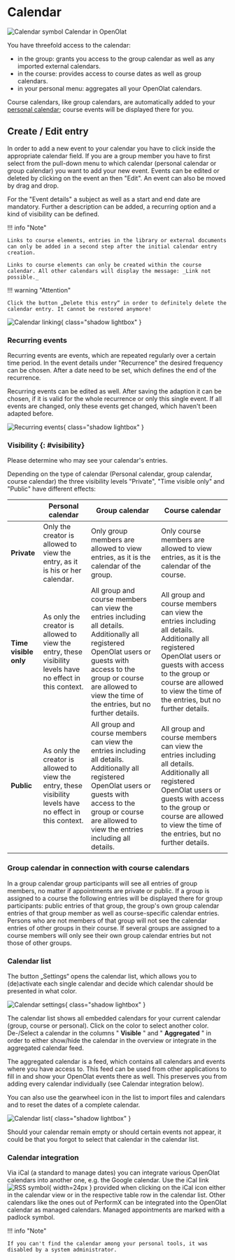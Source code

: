 # Calendar

![Calendar symbol](assets/calendar.png) Calendar in OpenOlat

You have threefold access to the calendar:

* in the group: grants you access to the group calendar as well as any imported external calendars.
* in the course: provides access to course dates as well as group calendars.
* in your personal menu: aggregates all your OpenOlat calendars.

Course calendars, like group calendars, are automatically added to your [personal calendar](Personal_Menu.md#PersonalMenu-_pers_kalender); course events will be displayed there for you.

## Create / Edit entry

In order to add a new event to your calendar you have to click inside the appropriate calendar field. If you are a group member you have to first select from the pull-down menu to which calendar (personal calendar or group calendar) you want to add your new event. Events can be edited or deleted by clicking on the event an then "Edit". An event can also be moved by drag and drop.

For the "Event details" a subject as well as a start and end date are mandatory. Further a description can be added, a recurring option and a kind of visibility can be defined.

!!! info "Note"

    Links to course elements, entries in the library or external documents can only be added in a second step after the initial calendar entry creation.
    
    Links to course elements can only be created within the course calendar. All other calendars will display the message: _Link not possible._

!!! warning "Attention"

    Click the button „Delete this entry“ in order to definitely delete the calendar entry. It cannot be restored anymore!

![Calendar linking](assets/calendar_connection_EN.png){ class="shadow lightbox" }

### Recurring events

Recurring events are events, which are repeated regularly over a certain time period. In the event details under "Recurrence" the desired frequency can be chosen. After a date need to be set, which defines the end of the recurrence.

Recurring events can be edited as well. After saving the adaption it can be chosen, if it is valid for the whole recurrence or only this single event. If all events are changed, only these events get changed, which haven't been adapted before.

![Recurring events](assets/recurringevent_EN.png){ class="shadow lightbox" }

### Visibility {: #visibility}

Please determine who may see your calendar's entries.

Depending on the type of calendar (Personal calendar, group calendar, course calendar) the three visibility levels "Private", "Time visible only" and "Public" have different effects:

|| Personal calendar| Group calendar| Course calendar  
---|---|---|---  
**Private** | Only the creator is allowed to view the entry, as it is his or her calendar.| Only group members are allowed to view entries, as it is the calendar of the group. | Only course members are allowed to view entries, as it is the calendar of the course.  
**Time visible only** | As only the creator is allowed to view the entry, these visibility levels have no effect in this context. | All group and course members can view the entries including all details. Additionally all registered OpenOlat users or guests with access to the group or course are allowed to view the time of the entries, but no further details. | All group and course members can view the entries including all details. Additionally all registered OpenOlat users or guests with access to the group or course are allowed to view the time of the entries, but no further details.
**Public** | As only the creator is allowed to view the entry, these visibility levels have no effect in this context. | All group and course members can view the entries including all details. Additionally all registered OpenOlat users or guests with access to the group or course are allowed to view the entries including all details. | All group and course members can view the entries including all details. Additionally all registered OpenOlat users or guests with access to the group or course are allowed to view the time of the entries, but no further details.

### Group calendar in connection with course calendars

In a group calendar group participants will see all entries of group members, no matter if appointments are private or public. If a group is assigned to a course the following entries will be displayed there for group participants: public entries of that group, the group's own group calendar entries of that group member as well as course-specific calendar entries. Persons who are not members of that group will not see the calendar entries of other groups in their course. If several groups are assigned to a course members will only see their own group calendar entries but not those of other groups.

### Calendar list

The button „Settings“ opens the calendar list, which allows you to (de)activate each single calendar and decide which calendar should be presented in what color.

![Calendar settings](assets/calendar.gif){ class="shadow lightbox" }

The calendar list shows all embedded calendars for your current calendar (group, course or personal). Click on the color to select another color. De-/Select a calendar in the columns " **Visible** " and " **Aggregated** " in order to either show/hide the calendar in the overview or integrate in the aggregated calendar feed.

The aggregated calendar is a feed, which contains all calendars and events where you have access to. This feed can be used from other applications to fill in and show your OpenOlat events there as well. This preserves you from adding every calendar individually (see Calendar integration below).

You can also use the gearwheel icon in the list to import files and calendars and to reset the dates of a complete calendar.

![Calendar list](assets/calendar_list.gif){ class="shadow lightbox" }

Should your calendar remain empty or should certain events not appear, it could be that you forgot to select that calendar in the calendar list.

### Calendar integration

Via iCal (a standard to manage dates) you can integrate various OpenOlat calendars into another one, e.g. the Google calendar. Use the iCal link ![RSS symbol](assets/rss.png){ width=24px } provided when clicking on the iCal icon either in the calendar view or in the respective table row in the calendar list. Other calendars like the ones out of PerformX can be integrated into the OpenOlat calendar as managed calendars. Managed appointments are marked with a padlock symbol.

!!! info "Note"

    If you can't find the calendar among your personal tools, it was disabled by a system administrator.

